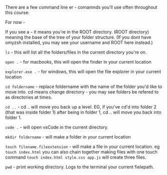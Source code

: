 There are a few command line er - comamnds you'll use often throughout this course:

For now -

If you see a `~` it means you're in the ROOT directory. (ROOT directory) meaning the base of the tree of your folder structure. (If you dont have omyzsh installed, you may see your username and ROOT here instead.)

`ls` - this will list all the folders/files in the current directory you're on.

`open .` - for macbooks, this will open the finder in your current location

`explorer.exe .` - for windows, this will open the file explorer in your current location

`cd foldername` - replace foldername with the name of the folder you'd like to move into. cd means change directory - you may see folders be refered to as directories at times.

`cd ..` - cd .. will move you back up a level. EG, if you've cd'd into folder 2 (that was inside folder 1) after being in folder 1, cd .. will move you back into folder 1.

`code .` - will open vsCode in the current directory.

`mkdir foldername` - will make a folder in your current location

`touch filename.fileextension` - will make a file in your current location. eg `touch index.html` you can also chain together making files with one touch command `touch index.html style.css app.js` will create three files.

`pwd` - print working directory. Logs to the terminal your current fielepath.
